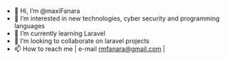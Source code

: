 - 👋 Hi, I’m @maxiFanara
- 👀 I’m interested in new technologies, cyber security and programming languages 
- 🌱 I’m currently learning Laravel
- 💞️ I’m looking to collaborate on laravel projects
- 📫 How to reach me | e-mail rmfanara@gmail.com |

<!---
maxiFanara/maxiFanara is a ✨ special ✨ repository because its `README.md` (this file) appears on your GitHub profile.
You can click the Preview link to take a look at your changes.
--->
